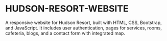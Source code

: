 # HUDSON-RESORT-WEBSITE
A responsive website for Hudson Resort, built with HTML, CSS, Bootstrap, and JavaScript. It includes user authentication, pages for services, rooms, cafeteria, blogs, and a contact form with integrated map.
